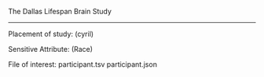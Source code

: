 The Dallas Lifespan Brain Study
___________________________________________

Placement of study: (cyril)

Sensitive Attribute: (Race)

File of interest: participant.tsv participant.json 

